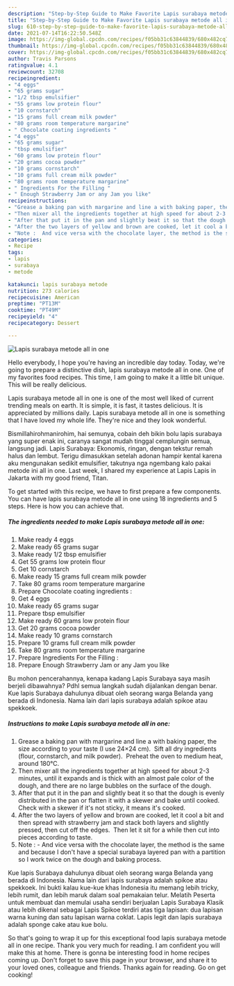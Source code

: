 ```yaml
---
description: "Step-by-Step Guide to Make Favorite Lapis surabaya metode all in one"
title: "Step-by-Step Guide to Make Favorite Lapis surabaya metode all in one"
slug: 610-step-by-step-guide-to-make-favorite-lapis-surabaya-metode-all-in-one
date: 2021-07-14T16:22:50.548Z
image: https://img-global.cpcdn.com/recipes/f05bb31c63844839/680x482cq70/lapis-surabaya-metode-all-in-one-recipe-main-photo.jpg
thumbnail: https://img-global.cpcdn.com/recipes/f05bb31c63844839/680x482cq70/lapis-surabaya-metode-all-in-one-recipe-main-photo.jpg
cover: https://img-global.cpcdn.com/recipes/f05bb31c63844839/680x482cq70/lapis-surabaya-metode-all-in-one-recipe-main-photo.jpg
author: Travis Parsons
ratingvalue: 4.1
reviewcount: 32708
recipeingredient:
- "4 eggs"
- "65 grams sugar"
- "1/2 tbsp emulsifier"
- "55 grams low protein flour"
- "10 cornstarch"
- "15 grams full cream milk powder"
- "80 grams room temperature margarine"
- " Chocolate coating ingredients "
- "4 eggs"
- "65 grams sugar"
- "tbsp emulsifier"
- "60 grams low protein flour"
- "20 grams cocoa powder"
- "10 grams cornstarch"
- "10 grams full cream milk powder"
- "80 grams room temperature margarine"
- " Ingredients For the Filling "
- " Enough Strawberry Jam or any Jam you like"
recipeinstructions:
- "Grease a baking pan with margarine and line a with baking paper, the size according to your taste (I use 24×24 cm).  Sift all dry ingredients (flour, cornstarch, and milk powder).  Preheat the oven to medium heat, around 180°C."
- "Then mixer all the ingredients together at high speed for about 2-3 minutes, until it expands and is thick with an almost pale color of the dough, and there are no large bubbles on the surface of the dough."
- "After that put it in the pan and slightly beat it so that the dough is evenly distributed in the pan or flatten it with a skewer and bake until cooked.  Check with a skewer if it&#39;s not sticky, it means it&#39;s cooked."
- "After the two layers of yellow and brown are cooked, let it cool a bit and then spread with strawberry jam and stack both layers and slightly pressed, then cut off the edges.  Then let it sit for a while then cut into pieces according to taste."
- "Note :  And vice versa with the chocolate layer, the method is the same and because I don&#39;t have a special surabaya layered pan with a partition so I work twice on the dough and baking process."
categories:
- Recipe
tags:
- lapis
- surabaya
- metode

katakunci: lapis surabaya metode 
nutrition: 273 calories
recipecuisine: American
preptime: "PT13M"
cooktime: "PT49M"
recipeyield: "4"
recipecategory: Dessert

---
```



![Lapis surabaya metode all in one](https://img-global.cpcdn.com/recipes/f05bb31c63844839/680x482cq70/lapis-surabaya-metode-all-in-one-recipe-main-photo.jpg)

Hello everybody, I hope you're having an incredible day today. Today, we're going to prepare a distinctive dish, lapis surabaya metode all in one. One of my favorites food recipes. This time, I am going to make it a little bit unique. This will be really delicious.

Lapis surabaya metode all in one is one of the most well liked of current trending meals on earth. It is simple, it is fast, it tastes delicious. It is appreciated by millions daily. Lapis surabaya metode all in one is something that I have loved my whole life. They're nice and they look wonderful.

Bismillahirohmanirohim, hai semunya, cobain deh bikin bolu lapis surabaya yang super enak ini, caranya sangat mudah tinggal cemplungin semua, langsung jadi. Lapis Surabaya: Ekonomis, ringan, dengan tekstur remah halus dan lembut. Terigu dimasukkan setelah adonan hampir kental karena aku mengunakan sedikit emulsifier, takutnya nga ngembang kalo pakai metode ini all in one. Last week, I shared my experience at Lapis Lapis in Jakarta with my good friend, Titan.


To get started with this recipe, we have to first prepare a few components. You can have lapis surabaya metode all in one using 18 ingredients and 5 steps. Here is how you can achieve that.

<!--inarticleads1-->

##### The ingredients needed to make Lapis surabaya metode all in one:

1. Make ready 4 eggs
1. Make ready 65 grams sugar
1. Make ready 1/2 tbsp emulsifier
1. Get 55 grams low protein flour
1. Get 10 cornstarch
1. Make ready 15 grams full cream milk powder
1. Take 80 grams room temperature margarine
1. Prepare  Chocolate coating ingredients :
1. Get 4 eggs
1. Make ready 65 grams sugar
1. Prepare tbsp emulsifier
1. Make ready 60 grams low protein flour
1. Get 20 grams cocoa powder
1. Make ready 10 grams cornstarch
1. Prepare 10 grams full cream milk powder
1. Take 80 grams room temperature margarine
1. Prepare  Ingredients For the Filling :
1. Prepare  Enough Strawberry Jam or any Jam you like


Bu mohon pencerahannya, kenapa kadang Lapis Surabaya saya masih berjeli dibawahnya? Pdhl semua langkah sudah dijalankan dengan benar. Kue lapis Surabaya dahulunya dibuat oleh seorang warga Belanda yang berada di Indonesia. Nama lain dari lapis surabaya adalah spikoe atau spekkoek. 

<!--inarticleads2-->

##### Instructions to make Lapis surabaya metode all in one:

1. Grease a baking pan with margarine and line a with baking paper, the size according to your taste (I use 24×24 cm).  Sift all dry ingredients (flour, cornstarch, and milk powder).  Preheat the oven to medium heat, around 180°C.
1. Then mixer all the ingredients together at high speed for about 2-3 minutes, until it expands and is thick with an almost pale color of the dough, and there are no large bubbles on the surface of the dough.
1. After that put it in the pan and slightly beat it so that the dough is evenly distributed in the pan or flatten it with a skewer and bake until cooked.  Check with a skewer if it&#39;s not sticky, it means it&#39;s cooked.
1. After the two layers of yellow and brown are cooked, let it cool a bit and then spread with strawberry jam and stack both layers and slightly pressed, then cut off the edges.  Then let it sit for a while then cut into pieces according to taste.
1. Note :  - And vice versa with the chocolate layer, the method is the same and because I don&#39;t have a special surabaya layered pan with a partition so I work twice on the dough and baking process.


Kue lapis Surabaya dahulunya dibuat oleh seorang warga Belanda yang berada di Indonesia. Nama lain dari lapis surabaya adalah spikoe atau spekkoek. Ini bukti kalau kue-kue khas Indonesia itu memang lebih tricky, lebih rumit, dan lebih maruk dalam soal pemakaian telur. Melatih Peserta untuk membuat dan memulai usaha sendiri berjualan Lapis Surabaya Klasik atau lebih dikenal sebagai Lapis Spikoe terdiri atas tiga lapisan: dua lapisan warna kuning dan satu lapisan warna coklat. Lapis legit dan lapis surabaya adalah sponge cake atau kue bolu. 

So that's going to wrap it up for this exceptional food lapis surabaya metode all in one recipe. Thank you very much for reading. I am confident you will make this at home. There is gonna be interesting food in home recipes coming up. Don't forget to save this page in your browser, and share it to your loved ones, colleague and friends. Thanks again for reading. Go on get cooking!
